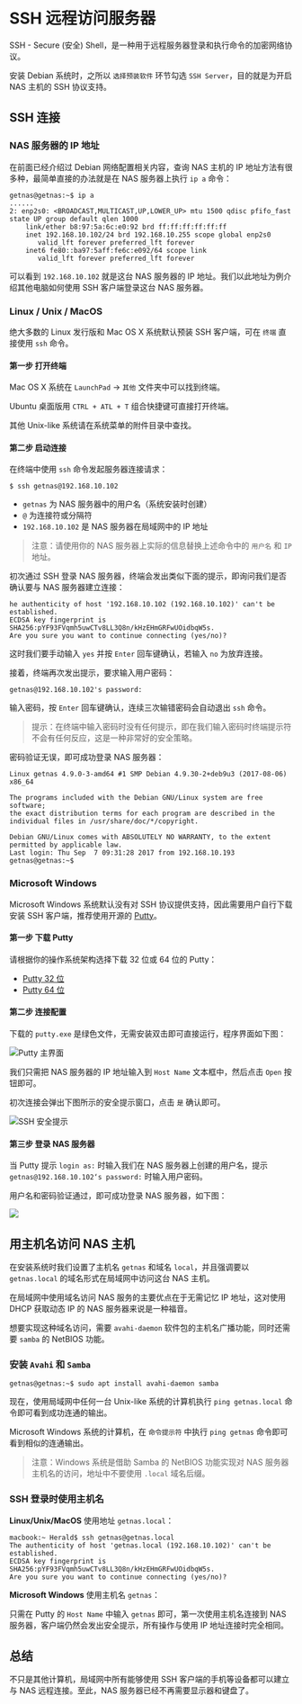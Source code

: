 # SSH 远程访问服务器

SSH - Secure (安全) Shell，是一种用于远程服务器登录和执行命令的加密网络协议。

安装 Debian 系统时，之所以 `选择预装软件` 环节勾选 `SSH Server`，目的就是为开启 NAS 主机的 SSH 协议支持。

## SSH 连接

### NAS 服务器的 IP 地址

在前面已经介绍过 Debian 网络配置相关内容，查询 NAS 主机的 IP 地址方法有很多种，最简单直接的办法就是在 NAS 服务器上执行 `ip a` 命令：

```
getnas@getnas:~$ ip a
......
2: enp2s0: <BROADCAST,MULTICAST,UP,LOWER_UP> mtu 1500 qdisc pfifo_fast state UP group default qlen 1000
    link/ether b8:97:5a:6c:e0:92 brd ff:ff:ff:ff:ff:ff
    inet 192.168.10.102/24 brd 192.168.10.255 scope global enp2s0
       valid_lft forever preferred_lft forever
    inet6 fe80::ba97:5aff:fe6c:e092/64 scope link
       valid_lft forever preferred_lft forever
```

可以看到 `192.168.10.102` 就是这台 NAS 服务器的 IP 地址。我们以此地址为例介绍其他电脑如何使用 SSH 客户端登录这台 NAS 服务器。

### Linux / Unix / MacOS

绝大多数的 Linux 发行版和 Mac OS X 系统默认预装 SSH 客户端，可在 `终端` 直接使用 `ssh` 命令。

#### 第一步 打开终端

Mac OS X 系统在 `LaunchPad` -> `其他` 文件夹中可以找到终端。

Ubuntu 桌面版用 `CTRL + ATL + T` 组合快捷键可直接打开终端。

其他 Unix-like 系统请在系统菜单的附件目录中查找。

#### 第二步 启动连接

在终端中使用 `ssh` 命令发起服务器连接请求：

```
$ ssh getnas@192.168.10.102
```

* `getnas` 为 NAS 服务器中的用户名（系统安装时创建）
* `@` 为连接符或分隔符
* `192.168.10.102` 是 NAS 服务器在局域网中的 IP 地址

> 注意：请使用你的 NAS 服务器上实际的信息替换上述命令中的 `用户名` 和 `IP` 地址。

初次通过 SSH 登录 NAS 服务器，终端会发出类似下面的提示，即询问我们是否确认要与 NAS 服务器建立连接：

```
he authenticity of host '192.168.10.102 (192.168.10.102)' can't be established.
ECDSA key fingerprint is SHA256:pYF93FVqmh5uwCTv8LL3Q8n/kHzEHmGRFwUOidbqW5s.
Are you sure you want to continue connecting (yes/no)?
```

这时我们要手动输入 `yes` 并按 `Enter` 回车键确认，若输入 `no` 为放弃连接。

接着，终端再次发出提示，要求输入用户密码：

```
getnas@192.168.10.102's password:
```

输入密码，按 `Enter` 回车键确认，连续三次输错密码会自动退出 `ssh` 命令。

> 提示：在终端中输入密码时没有任何提示，即在我们输入密码时终端提示符不会有任何反应，这是一种非常好的安全策略。

密码验证无误，即可成功登录 NAS 服务器：

```
Linux getnas 4.9.0-3-amd64 #1 SMP Debian 4.9.30-2+deb9u3 (2017-08-06) x86_64

The programs included with the Debian GNU/Linux system are free software;
the exact distribution terms for each program are described in the
individual files in /usr/share/doc/*/copyright.

Debian GNU/Linux comes with ABSOLUTELY NO WARRANTY, to the extent
permitted by applicable law.
Last login: Thu Sep  7 09:31:28 2017 from 192.168.10.193
getnas@getnas:~$
```

### Microsoft Windows

Microsoft Windows 系统默认没有对 SSH 协议提供支持，因此需要用户自行下载安装 SSH 客户端，推荐使用开源的 [Putty](http://www.putty.org/)。

#### 第一步 下载 Putty

请根据你的操作系统架构选择下载 32 位或 64 位的 Putty：

* [Putty 32 位](https://the.earth.li/~sgtatham/putty/latest/w32/putty.exe) 
* [Putty 64 位](https://the.earth.li/~sgtatham/putty/latest/w64/putty.exe)

#### 第二步 连接配置

下载的 `putty.exe` 是绿色文件，无需安装双击即可直接运行，程序界面如下图：

![Putty 主界面](putty.png)

我们只需把 NAS 服务器的 IP 地址输入到 `Host Name` 文本框中，然后点击 `Open` 按钮即可。

初次连接会弹出下图所示的安全提示窗口，点击 `是` 确认即可。

![SSH 安全提示](putty-security-alert.png)

#### 第三步 登录 NAS 服务器

当 Putty 提示 `login as:` 时输入我们在 NAS 服务器上创建的用户名，提示 `getnas@192.168.10.102‘s password:` 时输入用户密码。

用户名和密码验证通过，即可成功登录 NAS 服务器，如下图：

![](putty-login.png)

## 用主机名访问 NAS 主机

在安装系统时我们设置了主机名 `getnas` 和域名 `local`，并且强调要以 `getnas.local` 的域名形式在局域网中访问这台 NAS 主机。

在局域网中使用域名访问 NAS 服务的主要优点在于无需记忆 IP 地址，这对使用 DHCP 获取动态 IP 的 NAS 服务器来说是一种福音。

想要实现这种域名访问，需要 `avahi-daemon` 软件包的主机名广播功能，同时还需要 `samba` 的 NetBIOS 功能。

### 安装 `Avahi` 和 `Samba`

```
getnas@getnas:~$ sudo apt install avahi-daemon samba
```

现在，使用局域网中任何一台 Unix-like 系统的计算机执行 `ping getnas.local` 命令即可看到成功连通的输出。

Microsoft Windows 系统的计算机，在 `命令提示符` 中执行 `ping getnas` 命令即可看到相似的连通输出。

> 注意：Windows 系统是借助 Samba 的 NetBIOS 功能实现对 NAS 服务器主机名的访问，地址中不要使用 `.local` 域名后缀。

### SSH 登录时使用主机名

**Linux/Unix/MacOS** 使用地址 `getnas.local`：

```
macbook:~ Herald$ ssh getnas@getnas.local
The authenticity of host 'getnas.local (192.168.10.102)' can't be established.
ECDSA key fingerprint is SHA256:pYF93FVqmh5uwCTv8LL3Q8n/kHzEHmGRFwUOidbqW5s.
Are you sure you want to continue connecting (yes/no)?
```

**Microsoft Windows** 使用主机名 `getnas`：

只需在 Putty 的 `Host Name` 中输入 `getnas` 即可，第一次使用主机名连接到 NAS 服务器，客户端仍然会发出安全提示，所有操作与使用 IP 地址连接时完全相同。

## 总结

不只是其他计算机，局域网中所有能够使用 SSH 客户端的手机等设备都可以建立与 NAS 远程连接。至此，NAS 服务器已经不再需要显示器和键盘了。
